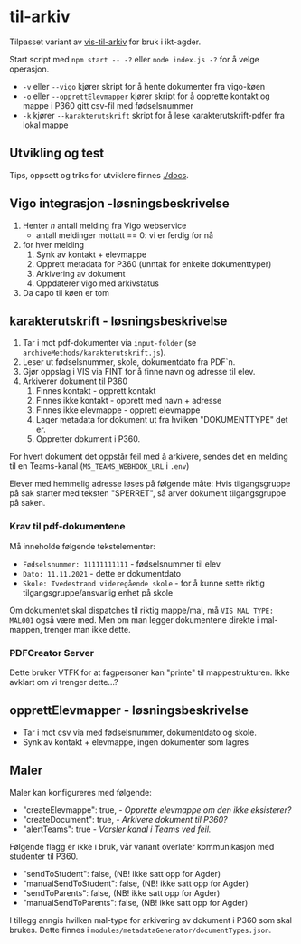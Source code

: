 # til-arkiv

Tilpasset variant av [vis-til-arkiv](https://github.com/vtfk/vis-til-arkiv-v2) for bruk i ikt-agder.

Start script med `npm start -- -?` eller `node index.js -?`  for å velge operasjon.

* `-v` eller `--vigo` kjører skript for å hente dokumenter fra vigo-køen
* `-o` eller `--opprettElevmapper` kjører skript for å opprette kontakt og mappe i P360 gitt csv-fil med fødselsnummer
* `-k` kjører `--karakterutskrift` skript for å lese karakterutskrift-pdfer fra lokal mappe

## Utvikling og test
Tips, oppsett og triks for utviklere finnes [./docs](./docs/utvikling.md).

## Vigo integrasjon -løsningsbeskrivelse
1. Henter _n_ antall melding fra Vigo webservice
    * antall meldinger mottatt == 0: vi er ferdig for nå
2. for hver melding
    1. Synk av kontakt + elevmappe
    2. Opprett metadata for P360 (unntak for enkelte dokumenttyper)
    3. Arkivering av dokument
    4. Oppdaterer vigo med arkivstatus
3. Da capo til køen er tom

## karakterutskrift - løsningsbeskrivelse

1. Tar i mot pdf-dokumenter via `input-folder` (se `archiveMethods/karakterutskrift.js`).
2. Leser ut fødselsnummer, skole, dokumentdato fra PDF`n.
3. Gjør oppslag i VIS via FINT for å finne navn og adresse til elev.
4. Arkiverer dokument til P360
    1. Finnes kontakt - opprett kontakt
    2. Finnes ikke kontakt - opprett med navn + adresse
    3. Finnes ikke elevmappe - opprett elevmappe
    4. Lager metadata for dokument ut fra hvilken "DOKUMENTTYPE" det er.
    5. Oppretter dokument i P360.

For hvert dokument det oppstår feil med å arkivere, sendes det en melding til en Teams-kanal (`MS_TEAMS_WEBHOOK_URL` i `.env`)

Elever med hemmelig adresse løses på følgende måte: Hvis tilgangsgruppe på sak starter med teksten "SPERRET", så arver dokument tilgangsgruppe på saken.

### Krav til pdf-dokumentene

Må inneholde følgende tekstelementer: 

* `Fødselsnummer: 11111111111` - fødselsnummer til elev
* `Dato: 11.11.2021` - dette er dokumentdato
* `Skole: Tvedestrand videregående skole` - for å kunne sette riktig tilgangsgruppe/ansvarlig enhet på skole

Om dokumentet skal dispatches til riktig mappe/mal, må `VIS MAL TYPE: MAL001` også være med. Men om man legger dokumentene direkte i mal-mappen, trenger man ikke dette.

### PDFCreator Server

Dette bruker VTFK for at fagpersoner kan "printe" til mappestrukturen. Ikke avklart om vi trenger dette...?

## opprettElevmapper - løsningsbeskrivelse
* Tar i mot csv via  med fødselsnummer, dokumentdato og skole.
* Synk av kontakt + elevmappe, ingen dokumenter som lagres

## Maler

Maler kan konfigureres med følgende:   
* "createElevmappe": true, - *Opprette elevmappe om den ikke eksisterer?*
* "createDocument": true, - *Arkivere dokument til P360?*
* "alertTeams": true - *Varsler kanal i Teams ved feil.*

Følgende flagg er ikke i bruk, vår variant overlater kommunikasjon med studenter til P360.
* "sendToStudent": false, (NB! ikke satt opp for Agder)
* "manualSendToStudent": false, (NB! ikke satt opp for Agder)
* "sendToParents": false, (NB! ikke satt opp for Agder)
* "manualSendToParents": false, (NB! ikke satt opp for Agder)

I tillegg anngis hvilken mal-type for arkivering av dokument i P360 som skal brukes. Dette finnes i `modules/metadataGenerator/documentTypes.json`.
